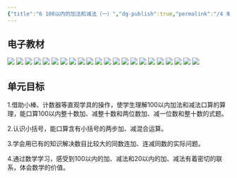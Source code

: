 ```yaml
---
{"title":"6 100以内的加法和减法（一）","dg-publish":true,"permalink":"/4 单元教学/1B 一下/6 100以内的加法和减法（一）/","dgPassFrontmatter":true,"noteIcon":""}
---
```



## 电子教材

<p class="grid-4">
	<img loading="lazy" decoding="async" src="https://book.pep.com.cn/1221001102121/files/mobile/67.jpg">
	<img loading="lazy" decoding="async" src="https://book.pep.com.cn/1221001102121/files/mobile/68.jpg">
	<img loading="lazy" decoding="async" src="https://book.pep.com.cn/1221001102121/files/mobile/69.jpg">
	<img loading="lazy" decoding="async" src="https://book.pep.com.cn/1221001102121/files/mobile/70.jpg">
	<img loading="lazy" decoding="async" src="https://book.pep.com.cn/1221001102121/files/mobile/71.jpg">
	<img loading="lazy" decoding="async" src="https://book.pep.com.cn/1221001102121/files/mobile/72.jpg">
	<img loading="lazy" decoding="async" src="https://book.pep.com.cn/1221001102121/files/mobile/73.jpg">
	<img loading="lazy" decoding="async" src="https://book.pep.com.cn/1221001102121/files/mobile/74.jpg">
	<img loading="lazy" decoding="async" src="https://book.pep.com.cn/1221001102121/files/mobile/75.jpg">
	<img loading="lazy" decoding="async" src="https://book.pep.com.cn/1221001102121/files/mobile/76.jpg">
	<img loading="lazy" decoding="async" src="https://book.pep.com.cn/1221001102121/files/mobile/77.jpg">
	<img loading="lazy" decoding="async" src="https://book.pep.com.cn/1221001102121/files/mobile/78.jpg">
	<img loading="lazy" decoding="async" src="https://book.pep.com.cn/1221001102121/files/mobile/79.jpg">
	<img loading="lazy" decoding="async" src="https://book.pep.com.cn/1221001102121/files/mobile/80.jpg">
	<img loading="lazy" decoding="async" src="https://book.pep.com.cn/1221001102121/files/mobile/81.jpg">
	<img loading="lazy" decoding="async" src="https://book.pep.com.cn/1221001102121/files/mobile/82.jpg">
	<img loading="lazy" decoding="async" src="https://book.pep.com.cn/1221001102121/files/mobile/83.jpg">
	<img loading="lazy" decoding="async" src="https://book.pep.com.cn/1221001102121/files/mobile/84.jpg">
	<img loading="lazy" decoding="async" src="https://book.pep.com.cn/1221001102121/files/mobile/85.jpg">
	<img loading="lazy" decoding="async" src="https://book.pep.com.cn/1221001102121/files/mobile/86.jpg">
	<img loading="lazy" decoding="async" src="https://book.pep.com.cn/1221001102121/files/mobile/87.jpg">
	<img loading="lazy" decoding="async" src="https://book.pep.com.cn/1221001102121/files/mobile/88.jpg">
</p>

## 单元目标

1.借助小棒、计数器等直观学具的操作，使学生理解100以内加法和减法口算的算理，能口算100以内整十数加、减整十数和两位数加、减一位数和整十数的式题。

2.认识小括号，能口算含有小括号的两步加、减混合运算。

3.学会用已有的知识解决数目比较大的同数连加、连减同数的实际问题。

4.通过数学学习，感受到100以内的加、减法和20以内的加、减法有着密切的联系，体会数学的价值。
